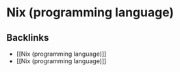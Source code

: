 # Nix (programming language)



<a id="orgaf51407"></a>

## Backlinks

-   [[Nix (programming language)]]
-   [[Nix (programming language)]]
